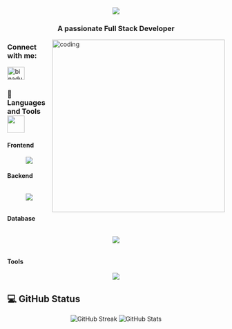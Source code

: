 
<h1 align="center">
    <img src="https://readme-typing-svg.herokuapp.com/?font=Righteous&size=35&center=true&vCenter=true&width=500&height=70&duration=3000&lines=Hi+There!+👋;+I'm+Bina+Duwal!;" />
</h1>
<h3 align="center">A passionate Full Stack Developer</h3>

<img align="right" alt="coding" width="400" src="https://user-images.githubusercontent.com/105108549/190127191-945c97b4-f2e8-47fe-b1da-ff678d31c0ed.gif">


<h3 align="left">Connect with me:</h3>
<p align="left">
<a href="https://www.linkedin.com/in/bina-d-9b2682235/" target="blank"><img align="center" src="https://raw.githubusercontent.com/rahuldkjain/github-profile-readme-generator/master/src/images/icons/Social/linked-in-alt.svg" alt="binaduwal" height="30" width="40" /></a>
</a>



### 🧰 Languages and Tools <img src = "https://media2.giphy.com/media/QssGEmpkyEOhBCb7e1/giphy.gif?cid=ecf05e47a0n3gi1bfqntqmob8g9aid1oyj2wr3ds3mg700bl&rid=giphy.gif" width = 40px align = "center">

#### Frontend

<div style="display:flex; align-items:center; justify-content:center; flex-wrap:wrap; gap:1rem">
   <img
     src="https://skillicons.dev/icons?i=html,css,tailwind,js,react,nextjs"
   />
</div>

#### Backend

<div style="display:flex; align-items:center; justify-content:center; flex-wrap:wrap; gap:1rem">
   
   <img
     src="https://skillicons.dev/icons?i=nextjs,nodejs,expressjs,dotnet"
   />
</div>

#### Database

<div style="display:flex; align-items:center; justify-content:center; flex-wrap:wrap; gap:1rem">
   
   <img
     src="https://skillicons.dev/icons?i=postgres,mongodb,firebase,mysql"
   />
</div>

#### Tools

<div style="display:flex; align-items:center; justify-content:center; flex-wrap:wrap; gap:1rem">
    <img
        src="https://skillicons.dev/icons?i=linux,postman,git,vscode,figma"
      />
</div>

<h2>💻 GitHub Status</h2>
<p align="center">
  <img src="https://github-readme-streak-stats.herokuapp.com/?user=binaduwal" alt="GitHub Streak" />
  <img src="https://github-readme-stats.vercel.app/api?username=binaduwal&show_icons=true" alt="GitHub Stats" />
<!--   <img  src="https://github-readme-stats.vercel.app/api/top-langs/?username=binaduwal&amp;" alt="binaduwal"> -->
</p>
<!-- <p><a href="https://github.com/ryo-ma/github-profile-trophy"><img src="https://github-profile-trophy.vercel.app/?username=binaduwal" alt="binaduwal" /></a></p> -->
<br/> 


